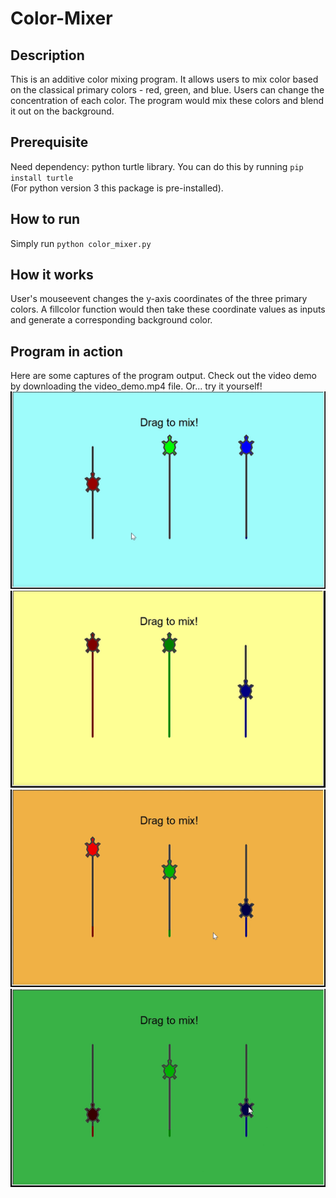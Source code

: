 # Color-Mixer

## Description
This is an additive color mixing program. It allows users to mix color based on the classical primary colors - red, green, and blue. Users can change the concentration of each color. The program would mix these colors and blend it out on the background.

## Prerequisite
Need dependency: python turtle library. 
You can do this by running ```pip install turtle```\
(For python version 3 this package is pre-installed).

## How to run
Simply run ```python color_mixer.py```

## How it works
User's mouseevent changes the y-axis coordinates of the three primary colors. A fillcolor function would then take these coordinate values as inputs and generate a corresponding background color.

## Program in action
Here are some captures of the program output.
Check out the video demo by downloading the video_demo.mp4 file. Or... try it yourself!
![](screenshots/Capture1.PNG)
![](screenshots/Capture2.PNG)
![](screenshots/Capture3.PNG)
![](screenshots/Capture4.PNG)
